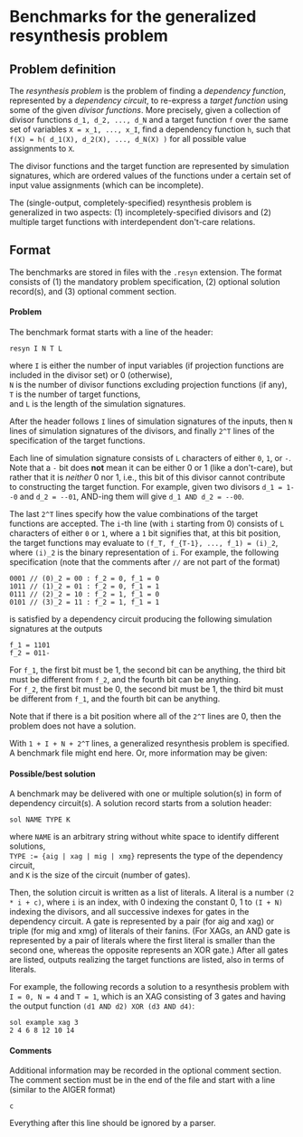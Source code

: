 # Benchmarks for the generalized resynthesis problem

## Problem definition
The *resynthesis problem* is the problem of finding a *dependency function*, represented by a *dependency circuit*, to re-express a *target function* using some of the given *divisor functions*. More precisely, given a collection of divisor functions `d_1, d_2, ..., d_N` and a target function `f` over the same set of variables `X = x_1, ..., x_I`, find a dependency function `h`, such that `f(X) = h( d_1(X), d_2(X), ..., d_N(X) )` for all possible value assignments to `X`.

The divisor functions and the target function are represented by simulation signatures, which are ordered values of the functions under a certain set of input value assignments (which can be incomplete).

The (single-output, completely-specified) resynthesis problem is generalized in two aspects: (1) incompletely-specified divisors and (2) multiple target functions with interdependent don't-care relations.

## Format
The benchmarks are stored in files with the `.resyn` extension. The format consists of (1) the mandatory problem specification, (2) optional solution record(s), and (3) optional comment section.

#### Problem
The benchmark format starts with a line of the header:
```
resyn I N T L
```
where `I` is either the number of input variables (if projection functions are included in the divisor set) or 0 (otherwise),  
`N` is the number of divisor functions excluding projection functions (if any),  
`T` is the number of target functions,  
and `L` is the length of the simulation signatures.

After the header follows `I` lines of simulation signatures of the inputs, then `N` lines of simulation signatures of the divisors, and finally `2^T` lines of the specification of the target functions.

Each line of simulation signature consists of `L` characters of either `0`, `1`, or `-`. Note that a `-` bit does **not** mean it can be either 0 or 1 (like a don't-care), but rather that it is *neither* 0 nor 1, i.e., this bit of this divisor cannot contribute to constructing the target function. For example, given two divisors `d_1 = 1--0` and `d_2 = --01`, AND-ing them will give `d_1 AND d_2 = --00`.

The last `2^T` lines specify how the value combinations of the target functions are accepted. The `i`-th line (with `i` starting from 0) consists of `L` characters of either `0` or `1`, where a `1` bit signifies that, at this bit position, the target functions may evaluate to `(f_T, f_{T-1}, ..., f_1) = (i)_2`, where `(i)_2` is the binary representation of `i`. For example, the following specification (note that the comments after `//` are not part of the format)
```
0001 // (0)_2 = 00 : f_2 = 0, f_1 = 0
1011 // (1)_2 = 01 : f_2 = 0, f_1 = 1
0111 // (2)_2 = 10 : f_2 = 1, f_1 = 0
0101 // (3)_2 = 11 : f_2 = 1, f_1 = 1
```
is satisfied by a dependency circuit producing the following simulation signatures at the outputs
```
f_1 = 1101
f_2 = 011-
```
For `f_1`, the first bit must be 1, the second bit can be anything, the third bit must be different from `f_2`, and the fourth bit can be anything.  
For `f_2`, the first bit must be 0, the second bit must be 1, the third bit must be different from `f_1`, and the fourth bit can be anything.

Note that if there is a bit position where all of the `2^T` lines are 0, then the problem does not have a solution.

With `1 + I + N + 2^T` lines, a generalized resynthesis problem is specified. A benchmark file might end here. Or, more information may be given:

#### Possible/best solution
A benchmark may be delivered with one or multiple solution(s) in form of dependency circuit(s). A solution record starts from a solution header:
```
sol NAME TYPE K
```
where `NAME` is an arbitrary string without white space to identify different solutions,  
`TYPE := {aig | xag | mig | xmg}` represents the type of the dependency circuit,  
and `K` is the size of the circuit (number of gates).

Then, the solution circuit is written as a list of literals. A literal is a number `(2 * i + c)`, where `i` is an index, with 0 indexing the constant 0, 1 to `(I + N)` indexing the divisors, and all successive indexes for gates in the dependency circuit. A gate is represented by a pair (for aig and xag) or triple (for mig and xmg) of literals of their fanins. (For XAGs, an AND gate is represented by a pair of literals where the first literal is smaller than the second one, whereas the opposite represents an XOR gate.) After all gates are listed, outputs realizing the target functions are listed, also in terms of literals.

For example, the following records a solution to a resynthesis problem with `I = 0, N = 4` and `T = 1`, which is an XAG consisting of 3 gates and having the output function `(d1 AND d2) XOR (d3 AND d4)`:
```
sol example xag 3
2 4 6 8 12 10 14
```

#### Comments
Additional information may be recorded in the optional comment section. The comment section must be in the end of the file and start with a line (similar to the AIGER format)
```
c
```
Everything after this line should be ignored by a parser.
